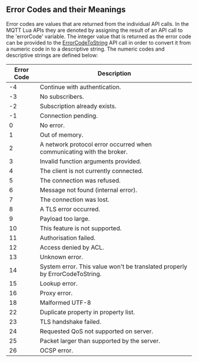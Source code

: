 ## Error Codes and their Meanings

Error codes are values that are returned from the individual API calls. In the MQTT Lua APIs they are denoted by assigning the result of an API call to the 'errorCode' variable. The integer value that is returned as the error code can be provided to the [ErrorCodeToString][1] API call in order to convert it from a numeric code in to a descriptive string. The numeric codes and descriptive strings are defined below:


| Error Code | Description                                                                 |
| ---------- | --------------------------------------------------------------------------- |
| -4         | Continue with authentication.                                               |
| -3         | No subscribers.                                                             |
| -2         | Subscription already exists.                                                |
| -1         | Connection pending.                                                         |
| 0          | No error.                                                                   |
| 1          | Out of memory.                                                              |
| 2          | A network protocol error occurred when communicating with the broker.       |
| 3          | Invalid function arguments provided.                                        |
| 4          | The client is not currently connected.                                      |
| 5          | The connection was refused.                                                 |
| 6          | Message not found (internal error).                                         |
| 7          | The connection was lost.                                                    |
| 8          | A TLS error occurred.                                                       |
| 9          | Payload too large.                                                          |
| 10         | This feature is not supported.                                              |
| 11         | Authorisation failed.                                                       |
| 12         | Access denied by ACL.                                                       |
| 13         | Unknown error.                                                              |
| 14         | System error. This value won't be translated properly by ErrorCodeToString. |
| 15         | Lookup error.                                                               |
| 16         | Proxy error.                                                                |
| 18         | Malformed UTF-8                                                             |
| 22         | Duplicate property in property list.                                        |
| 23         | TLS handshake failed.                                                       |
| 24         | Requested QoS not supported on server.                                      |
| 25         | Packet larger than supported by the server.                                 |
| 26         | OCSP error.                                                                 |

[1]:	https://snap-one.github.io/docs-driverworks-api/#mqtt-interface-errorcodetostring